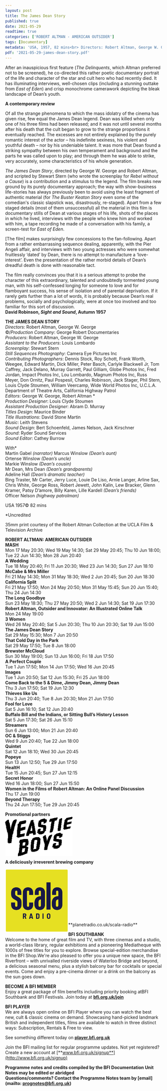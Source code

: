 ```yaml
---
layout: post
title: The James Dean Story
published: true
date: 2021-05-29
readtime: true
categories: ['ROBERT ALTMAN - AMERICAN OUTSIDER']
tags: [Documentary]
metadata: 'USA, 1957, 82 mins<br> Directors: Robert Altman, George W. George'
pdf: '2021-05-29-james-dean-story.pdf'
---
```


After an inauspicious first feature (_The Delinquents_, which Altman preferred not to be screened), he co-directed this rather poetic documentary portrait of the life and character of the star and cult hero who had recently died. It has illuminating interviews, well-chosen clips (including a stunning outtake from _East of Eden_) and crisp monochrome camerawork depicting the bleak landscape of Dean’s youth.

**A contemporary review**

Of all the strange phenomena to which the mass idolatry of the cinema has given rise, few equal the James Dean legend. Dean was killed when only one of his three films had been released; and it was not until several months after his death that the cult began to grow to the strange proportions it eventually reached. The excesses are not entirely explained by the purely romantic interest of the actor – his indefinite sexiness, his violent and youthful death – nor by his undeniable talent. It was more that Dean found a striking sympathy between his own temperament and background and the parts he was called upon to play; and through them he was able to strike, very accurately, some characteristics of his whole generation.

_The James Dean Story_, directed by George W. George and Robert Altman, and scripted by Stewart Stern (who wrote the screenplay for _Rebel without a Cause_) is a contribution and a stimulus to the legend. The film breaks new ground by its purely documentary approach; the way with show-business life-stories has always previously been to avoid using the least fragment of authentic material (for _The Buster Keaton Story_ even some of the comedian's classic slapstick was, disastrously, re-staged). Apart from a few staged details (most of them unsuccessful) all the material in this film is documentary stills of Dean at various stages of his life, shots of the places in which he lived, interviews with the people who knew him and worked with him, a tape recording he made of a conversation with his family, a screen-test for _East  of Eden_.

[The film] makes surprisingly few concessions to the fan-following. Apart from a rather embarrassing sequence dealing, apparently, with the Pier Angeli affair, and interviews with two young actresses who were somewhat fruitlessly ‘dated’ by Dean, there is no attempt to manufacture a ‘love-interest’. Even the presentation of the rather morbid details of Dean’s dreadful death is done with reasonable tact.

The film really convinces you that it is a serious attempt to probe the character of this extraordinary, talented and undoubtedly tormented young man, with his self-confessed longing for someone to love and for flamboyant success, his sense of isolation and of parental deprivation. If it rarely gets further than a lot of words, it is probably because Dean’s real problems, socially and psychologically, were at once too involved and too familiar for this sort  of discussion.  
**David Robinson, _Sight and Sound_, Autumn 1957**



**THE JAMES DEAN STORY**  
_Directors_: Robert Altman, George W. George  
©/_Production Company_:  George Robert Documentaries  
_Producers_: Robert Altman, George W. George  
_Assistant to the Producers_: Louis Lombardo  
_Screenplay_: Stewart Stern  
_Still Sequences Photography_:  Camera Eye Pictures Inc  
_Contributing Photographers_: Dennis Stock,  Roy Schott, Frank Worth, Weegee, Edward Martin, Dick Miller, Peter Basch, Carlyle Blackwell Jr,  Tom Caffrey, Jack Delano, Murray Garrett, Paul Gilliam, Globe Photos Inc, Fred Jordan, Impact Photos Inc, Lou Lombardo, Magnum Photos Inc, Russ Meyer, Don Ornitz, Paul Pospesil, Charles Robinson, Jack Stager, Phil Stern, Louis Clyde Stoumen, William Veercamp, Wide World Photos Inc, U.C.L.A. Department of Theatre Arts,  California Highway Patrol  
_Editors_: George W. George, Robert Altman *  
_Production Designer_: Louis Clyde Stoumen  
_Assistant Production Designer_: Abram D. Murray  
_Titles Design_: Maurice Binder  
_Title Illustrations_: David Stone Martin  
_Music_: Leith Stevens  
_Sound Design_: Bert Schoenfeld, James Nelson, Jack Kirschner  
_Sound_: Ryder Sound Services  
_Sound Editor_: Cathey Burrow

With*  
Martin Gabel _(narrator)_  Marcus Winslow _(Dean’s aunt)_  
Ortense Winslow _(Dean’s uncle)_  
Markie Winslow _(Dean’s cousin)_  
Mr Dean, Mrs Dean _(Dean’s grandparents)_  
Adeline Hall _(Dean’s dramatic teacher)_  
Bing Traster, Mr Carter, Jerry Luce, Louie De Liso, Arnie Langer, Arline Sax, Chris White, George Ross, Robert Jewett, John Kalin, Lew Bracker,  Glenn Kramer, Patsy D’amore, Billy Karen,  Lille Kardell _(Dean’s friends)_  
Officer Nelson _(highway patrolman)_

USA 1957©  82 mins  

*Uncredited

35mm print courtesy of the Robert Altman Collection at the UCLA Film & Television Archive

**ROBERT ALTMAN: AMERICAN OUTSIDER**      
**MASH**<br>
Mon 17 May 20:30; Wed 19 May 14:30; Sat 29 May 20:45; Thu 10 Jun 18:00; Tue 22 Jun 14:30; Mon 28 Jun 20:40  
**A Wedding**<br>
Tue 18 May 20:40; Fri 11 Jun 20:30; Wed 23 Jun 14:30; Sun 27 Jun 18:10  
**McCabe & Mrs Miller**<br>
Fri 21 May 14:30; Mon 31 May 18:30; Wed 2 Jun 20:45; Sun 20 Jun 18:30  
**California Split**<br>
Fri 21 May 17:50; Mon 24 May 20:50; Mon 31 May 15:45; Sun 20 Jun 15:40; Thu 24 Jun 14:30  
**The Long Goodbye**<br>
Sun 23 May 18:30; Thu 27 May 20:50; Wed 2 Jun 14:30; Sat 19 Jun 17:30  
**Robert Altman, Outsider and Innovator: An Illustrated Online Talk**<br>
Mon 24 May 19:00  
**3 Women**<br>
Wed 26 May 20:40; Sat 5 Jun 20:30; Thu 10 Jun 20:30; Sat 19 Jun 15:00  
**The James Dean Story**<br>
Sat 29 May 15:30; Mon 7 Jun 20:50  
**That Cold Day in the Park**<br>
Sat 29 May 17:50; Tue 8 Jun 18:00  
**Brewster McCloud**<br>
Sun 30 May 19:00; Sun 13 Jun 16:00; Fri 18 Jun 17:50  
**A Perfect Couple**<br>
Tue 1 Jun 17:50; Mon 14 Jun 17:50; Wed 16 Jun 20:45  
**Images**<br>
Tue 1 Jun 20:50; Sat 12 Jun 15:30; Fri 25 Jun 18:00  
**Come Back to the 5 & Dime, Jimmy Dean, Jimmy Dean**<br>
Thu 3 Jun 17:50; Sat 19 Jun 12:30  
**Thieves like Us**<br>
Thu 3 Jun 20:40; Tue 8 Jun 20:30; Mon 21 Jun 17:50  
**Fool for Love**<br>
Sat 5 Jun 16:10; Sat 12 Jun 20:40  
**Buffalo Bill and the Indians, or Sitting Bull’s History Lesson**<br>
Sat 5 Jun 17:30; Sat 26 Jun 15:10  
**Streamers**<br>
Sun 6 Jun 13:00; Mon 21 Jun 20:40  
**OC & Stiggs**<br>
Wed 9 Jun 20:40; Tue 22 Jun 18:00  
**Quintet**<br>
Sat 12 Jun 18:10; Wed 30 Jun 20:45  
**Popeye**<br>
Sun 13 Jun 12:50; Tue 29 Jun 17:50  
**HealtH**<br>
Tue 15 Jun 20:45; Sun 27 Jun 12:15  
**Secret Honor**<br>
Wed 16 Jun 18:00; Sun 27 Jun 15:50  
**Women in the Films of Robert Altman: An Online Panel Discussion**<br>
Thu 17 Jun 19:00  
**Beyond Therapy**<br>
Thu 24 Jun 17:50; Tue 29 Jun 20:45  



**Promotional partners**  
<img style="float: left;" src="/img/partner/yeastie-boys-logo.png" alt="Yeastie Boys" title="Yeastie Boys">
<br><br><br><br><br><br><br><br>
**A deliciously irreverent brewing company**  

<img style="float: left;" src="/img/partner/scala-radio-logo.png" alt="Scala Radio" title="Scala Radio">
<br><br><br><br><br><br><br><br><br><br>
**planetradio.co.uk/scala-radio**  


**BFI SOUTHBANK**  
Welcome to the home of great film and TV, with three cinemas and a studio, a world-class library, regular exhibitions and a pioneering Mediatheque with 1000s of free titles for you to explore. Browse special-edition merchandise in the BFI Shop.We&#39;re also pleased to offer you a unique new space, the BFI Riverfront – with unrivalled riverside views of Waterloo Bridge and beyond, a delicious seasonal menu, plus a stylish balcony bar for cocktails or special events. Come and enjoy a pre-cinema dinner or a drink on the balcony as the sun goes down.  

**BECOME A BFI MEMBER**  
Enjoy a great package of film benefits including priority booking atBFI Southbank and BFI Festivals. Join today at [**bfi.org.uk/join**](http://www.bfi.org.uk/join)  

**BFI PLAYER**  
 We are always open online on BFI Player where you can watch the best new, cult &amp; classic cinema on demand. Showcasing hand-picked landmark British and independent titles, films are available to watch in three distinct ways: Subscription, Rentals &amp; Free to view.  

See something different today on [**player.bfi.org.uk**](https://player.bfi.org.uk)  

Join the BFI mailing list for regular programme updates. Not yet registered? Create a new account at [**www.bfi.org.uk/signup**](http://www.bfi.org.uk/signup)

**Programme notes and credits compiled by the BFI Documentation Unit  
Notes may be edited or abridged  
Questions/comments? Contact the Programme Notes team by [email](mailto: prognotes@bfi.org.uk)**
<!--stackedit_data:
eyJoaXN0b3J5IjpbLTg2OTgwNDQ2OF19
-->